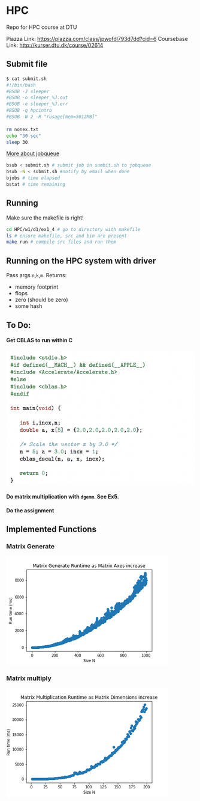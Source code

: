 # HPC
Repo for HPC course at DTU

Piazza Link: https://piazza.com/class/jpwofdl793d7dd?cid=6
Coursebase Link: http://kurser.dtu.dk/course/02614

## Submit file

```bash
$ cat submit.sh
#!/bin/bash
#BSUB -J sleeper
#BSUB -o sleeper_%J.out
#BSUB -e sleeper_%J.err
#BSUB -q hpcintro
#BSUB -W 2 -R "rusage[mem=5012MB]"

rm nonex.txt
echo "30 sec"
sleep 30
```
[More about jobqueue](https://www.hpc.dtu.dk/?page_id=1416)

```bash
bsub < submit.sh # submit job in sumbit.sh to jobqueue
bsub -N < submit.sh #notify by email when done
bjobs # time elapsed
bstat # time remaining
```

## Running

Make sure the makefile is right!

```bash
cd HPC/w1/d1/ex1_4 # go to directory with makefile
ls # ensure makefile, src and bin are present
make run # compile src files and run them
```

## Running on the HPC system with driver
Pass args `n`,`k`,`m`. Returns:
* memory footprint
* flops
* zero (should be zero)
* some hash

## To Do:
#### Get CBLAS to run within C
![images/cblas.png](images/cblas.png)

#### Do matrix multiplication with `dgemm`. See Ex5.

#### Do the assignment

## Implemented Functions

### Matrix Generate
![w1_matrix_generate](images/w1_matrix_generate.png)

### Matrix multiply
![w1_matrix_matrix_mult](images/w1_matrix_matrix_mult.png)
